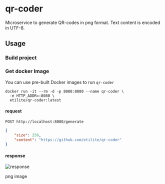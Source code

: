 # qr-coder
Microservice to generate QR-codes in png format.
Text content is encoded in UTF-8.

## Usage
### Build project
### Get docker Image
You can use pre-built Docker images to run `qr-coder`
```
docker run -it --rm -d -p 8080:8080 --name qr-coder \
  -e HTTP_ADDR=:8080 \
  etilite/qr-coder:latest
```

#### request 
`POST http://localhost:8080/generate`
```json
{
    "size": 256,
    "content": "https://github.com/etilite/qr-coder"
}
```
#### response
![response](https://github.com/etilite/qr-coder/assets/39223859/bd1c0946-905f-4244-9027-279e795bbdb3)

png image